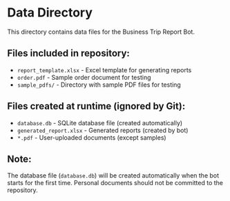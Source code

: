 # Data Directory

This directory contains data files for the Business Trip Report Bot.

## Files included in repository:
- `report_template.xlsx` - Excel template for generating reports
- `order.pdf` - Sample order document for testing
- `sample_pdfs/` - Directory with sample PDF files for testing

## Files created at runtime (ignored by Git):
- `database.db` - SQLite database file (created automatically)
- `generated_report.xlsx` - Generated reports (created by bot)
- `*.pdf` - User-uploaded documents (except samples)

## Note:
The database file (`database.db`) will be created automatically when the bot starts for the first time. Personal documents should not be committed to the repository.
